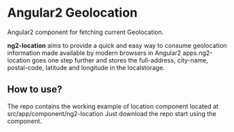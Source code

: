 # Angular2 Geolocation

Angular2 component for fetching current Geolocation.

**ng2-location** aims to provide a quick and easy way to consume geolocation information made available by modern browsers in Angular2 apps.ng2-location goes one step further and stores the full-address, city-name, postal-code, latitude and longitude in the localstorage.

## How to use?
The repo contains the working example of location component located at src/app/component/ng2-location
Just download the repo start using the component.


